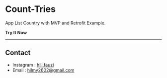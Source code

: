 # Count-Tries
App List Country with MVP and Retrofit Example. 

**Try It Now**

---

## Contact

* Instagram : [hill.fauzi](https://instagram.com/hill.fauzi)
* Email : hilmy2602@gmail.com

